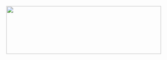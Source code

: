 <p align="center">
  <img width="409" height="128" src="https://www.holbertonschool.com/holberton-logo.png">
<p>